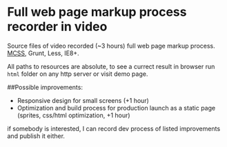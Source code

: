 Full web page markup process recorder in video
==============

Source files of video recorded (~3 hours) full web page markup process. [MCSS](http://operatino.github.io/MCSS/en/), Grunt, Less, IE8+.

All paths to resources are absolute, to see a currect result in browser run `html` folder on any http server or visit demo page.

##Possible improvements:

* Responsive design for small screens (+1 hour)
* Optimization and build process for production launch as a static page (sprites, css/html optimization, +1 hour)

if somebody is interested, I can record dev process of listed improvements and publish it either.

